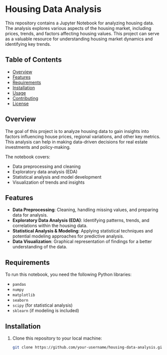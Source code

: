 # Housing Data Analysis

This repository contains a Jupyter Notebook for analyzing housing data. The analysis explores various aspects of the housing market, including prices, trends, and factors affecting housing values. This project can serve as a valuable resource for understanding housing market dynamics and identifying key trends.

## Table of Contents

- [Overview](#overview)
- [Features](#features)
- [Requirements](#requirements)
- [Installation](#installation)
- [Usage](#usage)
- [Contributing](#contributing)
- [License](#license)

## Overview

The goal of this project is to analyze housing data to gain insights into factors influencing house prices, regional variations, and other key metrics. This analysis can help in making data-driven decisions for real estate investments and policy-making.

The notebook covers:
- Data preprocessing and cleaning
- Exploratory data analysis (EDA)
- Statistical analysis and model development
- Visualization of trends and insights

## Features

- **Data Preprocessing**: Cleaning, handling missing values, and preparing data for analysis.
- **Exploratory Data Analysis (EDA)**: Identifying patterns, trends, and correlations within the housing data.
- **Statistical Analysis & Modeling**: Applying statistical techniques and potential modeling approaches for predictive analysis.
- **Data Visualization**: Graphical representation of findings for a better understanding of the data.

## Requirements

To run this notebook, you need the following Python libraries:

- `pandas`
- `numpy`
- `matplotlib`
- `seaborn`
- `scipy` (for statistical analysis)
- `sklearn` (if modeling is included)

## Installation

1. Clone this repository to your local machine:
   ```bash
   git clone https://github.com/your-username/housing-data-analysis.git
